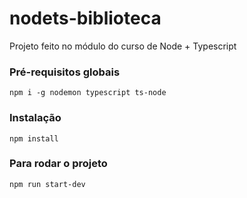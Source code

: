 # nodets-biblioteca
Projeto feito no módulo do curso de Node + Typescript 

### Pré-requisitos globais 
`npm i -g nodemon typescript ts-node`

### Instalação
`npm install`

### Para rodar o projeto
`npm run start-dev`